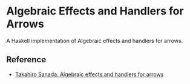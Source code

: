 # Algebraic Effects and Handlers for Arrows

A Haskell implementation of Algebraic effects and handlers for arrows.

## Reference

- [Takahiro Sanada: Algebraic effects and handlers for arrows](https://doi.org/10.1017/S0956796824000066)
